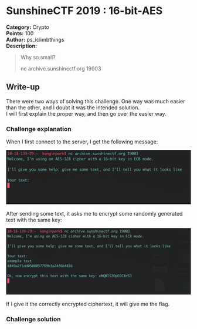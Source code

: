 # SunshineCTF 2019 : 16-bit-AES

**Category:** Crypto  
**Points:** 100  
**Author:** ps_iclimbthings  
**Description:**  
> Why so small?
>
> nc archive.sunshinectf.org 19003

## Write-up

There were two ways of solving this challenge. One way was much easier than the other, and I doubt it was the intended solution.  
I will first explain the proper way, and then go over the easier way.

### Challenge explanation

When I first connect to the server, I get the following message: 

![](image1.png)

After sending some text, it asks me to encrypt some randomly generated text with the same key: 

![](image2.png)

If I give it the correctly encrypted ciphertext, it will give me the flag.

### Challenge solution

